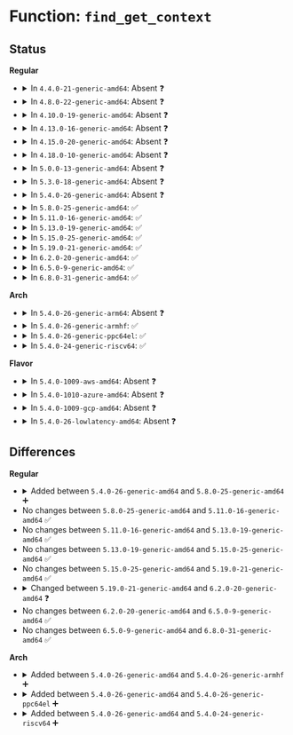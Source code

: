 # Function: <code>find_get_context</code>

## Status
<b>Regular</b>
<ul>
<li>
<details>
<summary>In <code>4.4.0-21-generic-amd64</code>: Absent ❓</summary>

```json
{
  "name": "find_get_context",
  "collision_type": "Unique Static",
  "inline_type": "Selective",
  "funcs": [
    {
      "addr": 18446744071580410288,
      "name": "find_get_context",
      "external": false,
      "loc": "kernel/events/core.c:3451",
      "file": "kernel/events/core.c",
      "inline": "not declared, inlined",
      "caller_inline": [],
      "caller_func": [
        "kernel/events/core.c:perf_event_create_kernel_counter",
        "kernel/events/core.c:SYSC_perf_event_open",
        "kernel/events/core.c:SYSC_perf_event_open"
      ]
    }
  ],
  "symbols": [
    {
      "addr": 18446744071580410288,
      "name": "find_get_context.isra.82",
      "section": ".text",
      "bind": "STB_LOCAL",
      "size": 668
    }
  ]
}
```
</details>
</li>
<li>
<details>
<summary>In <code>4.8.0-22-generic-amd64</code>: Absent ❓</summary>

```json
{
  "name": "find_get_context",
  "collision_type": "Unique Static",
  "inline_type": "Selective",
  "funcs": [
    {
      "addr": 18446744071580474160,
      "name": "find_get_context",
      "external": false,
      "loc": "kernel/events/core.c:3650",
      "file": "kernel/events/core.c",
      "inline": "not declared, inlined",
      "caller_inline": [],
      "caller_func": [
        "kernel/events/core.c:perf_event_create_kernel_counter",
        "kernel/events/core.c:SYSC_perf_event_open"
      ]
    }
  ],
  "symbols": [
    {
      "addr": 18446744071580474160,
      "name": "find_get_context.isra.89",
      "section": ".text",
      "bind": "STB_LOCAL",
      "size": 652
    }
  ]
}
```
</details>
</li>
<li>
<details>
<summary>In <code>4.10.0-19-generic-amd64</code>: Absent ❓</summary>

```json
{
  "name": "find_get_context",
  "collision_type": "Unique Static",
  "inline_type": "Selective",
  "funcs": [
    {
      "addr": 18446744071580535840,
      "name": "find_get_context",
      "external": false,
      "loc": "kernel/events/core.c:3747",
      "file": "kernel/events/core.c",
      "inline": "not declared, inlined",
      "caller_inline": [],
      "caller_func": [
        "kernel/events/core.c:perf_event_create_kernel_counter",
        "kernel/events/core.c:SYSC_perf_event_open"
      ]
    }
  ],
  "symbols": [
    {
      "addr": 18446744071580535840,
      "name": "find_get_context.isra.90",
      "section": ".text",
      "bind": "STB_LOCAL",
      "size": 660
    }
  ]
}
```
</details>
</li>
<li>
<details>
<summary>In <code>4.13.0-16-generic-amd64</code>: Absent ❓</summary>

```json
{
  "name": "find_get_context",
  "collision_type": "Unique Static",
  "inline_type": "Selective",
  "funcs": [
    {
      "addr": 18446744071580564848,
      "name": "find_get_context",
      "external": false,
      "loc": "kernel/events/core.c:3840",
      "file": "kernel/events/core.c",
      "inline": "not declared, inlined",
      "caller_inline": [],
      "caller_func": [
        "kernel/events/core.c:perf_event_create_kernel_counter",
        "kernel/events/core.c:SYSC_perf_event_open"
      ]
    }
  ],
  "symbols": [
    {
      "addr": 18446744071580564848,
      "name": "find_get_context.isra.86",
      "section": ".text",
      "bind": "STB_LOCAL",
      "size": 637
    }
  ]
}
```
</details>
</li>
<li>
<details>
<summary>In <code>4.15.0-20-generic-amd64</code>: Absent ❓</summary>

```json
{
  "name": "find_get_context",
  "collision_type": "Unique Static",
  "inline_type": "Selective",
  "funcs": [
    {
      "addr": 18446744071580647904,
      "name": "find_get_context",
      "external": false,
      "loc": "kernel/events/core.c:3774",
      "file": "kernel/events/core.c",
      "inline": "not declared, inlined",
      "caller_inline": [],
      "caller_func": [
        "kernel/events/core.c:perf_event_create_kernel_counter",
        "kernel/events/core.c:SYSC_perf_event_open"
      ]
    }
  ],
  "symbols": [
    {
      "addr": 18446744071580647904,
      "name": "find_get_context.isra.87",
      "section": ".text",
      "bind": "STB_LOCAL",
      "size": 621
    }
  ]
}
```
</details>
</li>
<li>
<details>
<summary>In <code>4.18.0-10-generic-amd64</code>: Absent ❓</summary>

```json
{
  "name": "find_get_context",
  "collision_type": "Unique Static",
  "inline_type": "Selective",
  "funcs": [
    {
      "addr": 18446744071580792768,
      "name": "find_get_context",
      "external": false,
      "loc": "kernel/events/core.c:4109",
      "file": "kernel/events/core.c",
      "inline": "not declared, inlined",
      "caller_inline": [],
      "caller_func": [
        "kernel/events/core.c:perf_event_create_kernel_counter",
        "kernel/events/core.c:__do_sys_perf_event_open"
      ]
    }
  ],
  "symbols": [
    {
      "addr": 18446744071580792768,
      "name": "find_get_context.isra.101",
      "section": ".text",
      "bind": "STB_LOCAL",
      "size": 621
    }
  ]
}
```
</details>
</li>
<li>
<details>
<summary>In <code>5.0.0-13-generic-amd64</code>: Absent ❓</summary>

```json
{
  "name": "find_get_context",
  "collision_type": "Unique Static",
  "inline_type": "Selective",
  "funcs": [
    {
      "addr": 18446744071580859136,
      "name": "find_get_context",
      "external": false,
      "loc": "kernel/events/core.c:4110",
      "file": "kernel/events/core.c",
      "inline": "not declared, inlined",
      "caller_inline": [],
      "caller_func": [
        "kernel/events/core.c:perf_event_create_kernel_counter",
        "kernel/events/core.c:__do_sys_perf_event_open"
      ]
    }
  ],
  "symbols": [
    {
      "addr": 18446744071580859136,
      "name": "find_get_context.isra.96",
      "section": ".text",
      "bind": "STB_LOCAL",
      "size": 710
    }
  ]
}
```
</details>
</li>
<li>
<details>
<summary>In <code>5.3.0-18-generic-amd64</code>: Absent ❓</summary>

```json
{
  "name": "find_get_context",
  "collision_type": "Unique Static",
  "inline_type": "Selective",
  "funcs": [
    {
      "addr": 18446744071580955808,
      "name": "find_get_context",
      "external": false,
      "loc": "kernel/events/core.c:4130",
      "file": "kernel/events/core.c",
      "inline": "not declared, inlined",
      "caller_inline": [],
      "caller_func": [
        "kernel/events/core.c:perf_event_create_kernel_counter",
        "kernel/events/core.c:__do_sys_perf_event_open",
        "kernel/events/core.c:__do_sys_perf_event_open"
      ]
    }
  ],
  "symbols": [
    {
      "addr": 18446744071580955808,
      "name": "find_get_context.isra.0",
      "section": ".text",
      "bind": "STB_LOCAL",
      "size": 691
    }
  ]
}
```
</details>
</li>
<li>
<details>
<summary>In <code>5.4.0-26-generic-amd64</code>: Absent ❓</summary>

```json
{
  "name": "find_get_context",
  "collision_type": "Unique Static",
  "inline_type": "Selective",
  "funcs": [
    {
      "addr": 18446744071581008064,
      "name": "find_get_context",
      "external": false,
      "loc": "kernel/events/core.c:4225",
      "file": "kernel/events/core.c",
      "inline": "not declared, inlined",
      "caller_inline": [],
      "caller_func": [
        "kernel/events/core.c:__do_sys_perf_event_open",
        "kernel/events/core.c:__do_sys_perf_event_open"
      ]
    }
  ],
  "symbols": [
    {
      "addr": 18446744071581008064,
      "name": "find_get_context.isra.0",
      "section": ".text",
      "bind": "STB_LOCAL",
      "size": 645
    }
  ]
}
```
</details>
</li>
<li>
<details>
<summary>In <code>5.8.0-25-generic-amd64</code>: ✅</summary>

```c
struct perf_event_context * find_get_context(struct pmu * pmu, struct task_struct * task, struct perf_event * event)
```

```json
{
  "name": "find_get_context",
  "collision_type": "Unique Static",
  "inline_type": "No",
  "funcs": [
    {
      "addr": 18446744071581187152,
      "name": "find_get_context",
      "external": false,
      "loc": "kernel/events/core.c:4448",
      "file": "kernel/events/core.c",
      "inline": "seen, unknown",
      "caller_inline": [],
      "caller_func": [
        "kernel/events/core.c:__do_sys_perf_event_open",
        "kernel/events/core.c:__do_sys_perf_event_open"
      ]
    }
  ],
  "symbols": [
    {
      "addr": 18446744071581187152,
      "name": "find_get_context",
      "section": ".text",
      "bind": "STB_LOCAL",
      "size": 895
    }
  ]
}
```
</details>
</li>
<li>
<details>
<summary>In <code>5.11.0-16-generic-amd64</code>: ✅</summary>

```c
struct perf_event_context * find_get_context(struct pmu * pmu, struct task_struct * task, struct perf_event * event)
```

```json
{
  "name": "find_get_context",
  "collision_type": "Unique Static",
  "inline_type": "No",
  "funcs": [
    {
      "addr": 18446744071581224352,
      "name": "find_get_context",
      "external": false,
      "loc": "kernel/events/core.c:4525",
      "file": "kernel/events/core.c",
      "inline": "seen, unknown",
      "caller_inline": [],
      "caller_func": [
        "kernel/events/core.c:__do_sys_perf_event_open",
        "kernel/events/core.c:__do_sys_perf_event_open"
      ]
    }
  ],
  "symbols": [
    {
      "addr": 18446744071581224352,
      "name": "find_get_context",
      "section": ".text",
      "bind": "STB_LOCAL",
      "size": 906
    }
  ]
}
```
</details>
</li>
<li>
<details>
<summary>In <code>5.13.0-19-generic-amd64</code>: ✅</summary>

```c
struct perf_event_context * find_get_context(struct pmu * pmu, struct task_struct * task, struct perf_event * event)
```

```json
{
  "name": "find_get_context",
  "collision_type": "Unique Static",
  "inline_type": "No",
  "funcs": [
    {
      "addr": 18446744071581245408,
      "name": "find_get_context",
      "external": false,
      "loc": "kernel/events/core.c:4605",
      "file": "kernel/events/core.c",
      "inline": "seen, unknown",
      "caller_inline": [],
      "caller_func": [
        "kernel/events/core.c:__do_sys_perf_event_open",
        "kernel/events/core.c:__do_sys_perf_event_open"
      ]
    }
  ],
  "symbols": [
    {
      "addr": 18446744071581245408,
      "name": "find_get_context",
      "section": ".text",
      "bind": "STB_LOCAL",
      "size": 932
    }
  ]
}
```
</details>
</li>
<li>
<details>
<summary>In <code>5.15.0-25-generic-amd64</code>: ✅</summary>

```c
struct perf_event_context * find_get_context(struct pmu * pmu, struct task_struct * task, struct perf_event * event)
```

```json
{
  "name": "find_get_context",
  "collision_type": "Unique Static",
  "inline_type": "No",
  "funcs": [
    {
      "addr": 18446744071581478688,
      "name": "find_get_context",
      "external": false,
      "loc": "kernel/events/core.c:4712",
      "file": "kernel/events/core.c",
      "inline": "seen, unknown",
      "caller_inline": [],
      "caller_func": [
        "kernel/events/core.c:__do_sys_perf_event_open",
        "kernel/events/core.c:__do_sys_perf_event_open"
      ]
    }
  ],
  "symbols": [
    {
      "addr": 18446744071581478688,
      "name": "find_get_context",
      "section": ".text",
      "bind": "STB_LOCAL",
      "size": 1040
    }
  ]
}
```
</details>
</li>
<li>
<details>
<summary>In <code>5.19.0-21-generic-amd64</code>: ✅</summary>

```c
struct perf_event_context * find_get_context(struct pmu * pmu, struct task_struct * task, struct perf_event * event)
```

```json
{
  "name": "find_get_context",
  "collision_type": "Unique Static",
  "inline_type": "No",
  "funcs": [
    {
      "addr": 18446744071581824608,
      "name": "find_get_context",
      "external": false,
      "loc": "kernel/events/core.c:4610",
      "file": "kernel/events/core.c",
      "inline": "seen, unknown",
      "caller_inline": [],
      "caller_func": [
        "kernel/events/core.c:__do_sys_perf_event_open",
        "kernel/events/core.c:__do_sys_perf_event_open",
        "kernel/events/core.c:__do_sys_perf_event_open"
      ]
    }
  ],
  "symbols": [
    {
      "addr": 18446744071581824608,
      "name": "find_get_context",
      "section": ".text",
      "bind": "STB_LOCAL",
      "size": 995
    }
  ]
}
```
</details>
</li>
<li>
<details>
<summary>In <code>6.2.0-20-generic-amd64</code>: ✅</summary>

```c
struct perf_event_context * find_get_context(struct task_struct * task, struct perf_event * event)
```

```json
{
  "name": "find_get_context",
  "collision_type": "Unique Static",
  "inline_type": "No",
  "funcs": [
    {
      "addr": 18446744071582253184,
      "name": "find_get_context",
      "external": false,
      "loc": "kernel/events/core.c:4737",
      "file": "kernel/events/core.c",
      "inline": "seen, unknown",
      "caller_inline": [],
      "caller_func": [
        "kernel/events/core.c:__do_sys_perf_event_open",
        "kernel/events/core.c:__do_sys_perf_event_open"
      ]
    }
  ],
  "symbols": [
    {
      "addr": 18446744071582253184,
      "name": "find_get_context",
      "section": ".text",
      "bind": "STB_LOCAL",
      "size": 690
    }
  ]
}
```
</details>
</li>
<li>
<details>
<summary>In <code>6.5.0-9-generic-amd64</code>: ✅</summary>

```c
struct perf_event_context * find_get_context(struct task_struct * task, struct perf_event * event)
```

```json
{
  "name": "find_get_context",
  "collision_type": "Unique Static",
  "inline_type": "No",
  "funcs": [
    {
      "addr": 18446744071582453792,
      "name": "find_get_context",
      "external": false,
      "loc": "kernel/events/core.c:4737",
      "file": "kernel/events/core.c",
      "inline": "seen, unknown",
      "caller_inline": [],
      "caller_func": [
        "kernel/events/core.c:__do_sys_perf_event_open",
        "kernel/events/core.c:__do_sys_perf_event_open"
      ]
    }
  ],
  "symbols": [
    {
      "addr": 18446744071582453792,
      "name": "find_get_context",
      "section": ".text",
      "bind": "STB_LOCAL",
      "size": 692
    }
  ]
}
```
</details>
</li>
<li>
<details>
<summary>In <code>6.8.0-31-generic-amd64</code>: ✅</summary>

```c
struct perf_event_context * find_get_context(struct task_struct * task, struct perf_event * event)
```

```json
{
  "name": "find_get_context",
  "collision_type": "Unique Static",
  "inline_type": "No",
  "funcs": [
    {
      "addr": 18446744071582622496,
      "name": "find_get_context",
      "external": false,
      "loc": "kernel/events/core.c:4781",
      "file": "kernel/events/core.c",
      "inline": "seen, unknown",
      "caller_inline": [],
      "caller_func": [
        "kernel/events/core.c:__do_sys_perf_event_open",
        "kernel/events/core.c:__do_sys_perf_event_open"
      ]
    }
  ],
  "symbols": [
    {
      "addr": 18446744071582622496,
      "name": "find_get_context",
      "section": ".text",
      "bind": "STB_LOCAL",
      "size": 692
    }
  ]
}
```
</details>
</li>
</ul>
<b>Arch</b>
<ul>
<li>
<details>
<summary>In <code>5.4.0-26-generic-arm64</code>: Absent ❓</summary>

```json
{
  "name": "find_get_context",
  "collision_type": "Unique Static",
  "inline_type": "Selective",
  "funcs": [
    {
      "addr": 18446603336492344544,
      "name": "find_get_context",
      "external": false,
      "loc": "kernel/events/core.c:4225",
      "file": "kernel/events/core.c",
      "inline": "not declared, inlined",
      "caller_inline": [],
      "caller_func": [
        "kernel/events/core.c:__do_sys_perf_event_open",
        "kernel/events/core.c:__do_sys_perf_event_open"
      ]
    }
  ],
  "symbols": [
    {
      "addr": 18446603336492344544,
      "name": "find_get_context.isra.0",
      "section": ".text",
      "bind": "STB_LOCAL",
      "size": 560
    }
  ]
}
```
</details>
</li>
<li>
<details>
<summary>In <code>5.4.0-26-generic-armhf</code>: ✅</summary>

```c
struct perf_event_context * find_get_context(struct pmu * pmu, struct task_struct * task, struct perf_event * event)
```

```json
{
  "name": "find_get_context",
  "collision_type": "Unique Static",
  "inline_type": "No",
  "funcs": [
    {
      "addr": 3226238892,
      "name": "find_get_context",
      "external": false,
      "loc": "kernel/events/core.c:4225",
      "file": "kernel/events/core.c",
      "inline": "seen, unknown",
      "caller_inline": [],
      "caller_func": [
        "kernel/events/core.c:__do_sys_perf_event_open",
        "kernel/events/core.c:__do_sys_perf_event_open"
      ]
    }
  ],
  "symbols": [
    {
      "addr": 3226238892,
      "name": "find_get_context",
      "section": ".text",
      "bind": "STB_LOCAL",
      "size": 612
    }
  ]
}
```
</details>
</li>
<li>
<details>
<summary>In <code>5.4.0-26-generic-ppc64el</code>: ✅</summary>

```c
struct perf_event_context * find_get_context(struct pmu * pmu, struct task_struct * task, struct perf_event * event)
```

```json
{
  "name": "find_get_context",
  "collision_type": "Unique Static",
  "inline_type": "No",
  "funcs": [
    {
      "addr": 13835058055285603760,
      "name": "find_get_context",
      "external": false,
      "loc": "kernel/events/core.c:4225",
      "file": "kernel/events/core.c",
      "inline": "seen, unknown",
      "caller_inline": [],
      "caller_func": [
        "kernel/events/core.c:__do_sys_perf_event_open",
        "kernel/events/core.c:__do_sys_perf_event_open"
      ]
    }
  ],
  "symbols": [
    {
      "addr": 13835058055285603760,
      "name": "find_get_context",
      "section": ".text",
      "bind": "STB_LOCAL",
      "size": 900
    }
  ]
}
```
</details>
</li>
<li>
<details>
<summary>In <code>5.4.0-24-generic-riscv64</code>: ✅</summary>

```c
struct perf_event_context * find_get_context(struct pmu * pmu, struct task_struct * task, struct perf_event * event)
```

```json
{
  "name": "find_get_context",
  "collision_type": "Unique Static",
  "inline_type": "No",
  "funcs": [
    {
      "addr": 18446743936272470864,
      "name": "find_get_context",
      "external": false,
      "loc": "kernel/events/core.c:4225",
      "file": "kernel/events/core.c",
      "inline": "seen, unknown",
      "caller_inline": [],
      "caller_func": [
        "kernel/events/core.c:__do_sys_perf_event_open",
        "kernel/events/core.c:__do_sys_perf_event_open"
      ]
    }
  ],
  "symbols": [
    {
      "addr": 18446743936272470864,
      "name": "find_get_context",
      "section": ".text",
      "bind": "STB_LOCAL",
      "size": 482
    }
  ]
}
```
</details>
</li>
</ul>
<b>Flavor</b>
<ul>
<li>
<details>
<summary>In <code>5.4.0-1009-aws-amd64</code>: Absent ❓</summary>

```json
{
  "name": "find_get_context",
  "collision_type": "Unique Static",
  "inline_type": "Selective",
  "funcs": [
    {
      "addr": 18446744071580976864,
      "name": "find_get_context",
      "external": false,
      "loc": "kernel/events/core.c:4225",
      "file": "kernel/events/core.c",
      "inline": "not declared, inlined",
      "caller_inline": [],
      "caller_func": [
        "kernel/events/core.c:__do_sys_perf_event_open",
        "kernel/events/core.c:__do_sys_perf_event_open"
      ]
    }
  ],
  "symbols": [
    {
      "addr": 18446744071580976864,
      "name": "find_get_context.isra.0",
      "section": ".text",
      "bind": "STB_LOCAL",
      "size": 691
    }
  ]
}
```
</details>
</li>
<li>
<details>
<summary>In <code>5.4.0-1010-azure-amd64</code>: Absent ❓</summary>

```json
{
  "name": "find_get_context",
  "collision_type": "Unique Static",
  "inline_type": "Selective",
  "funcs": [
    {
      "addr": 18446744071580922992,
      "name": "find_get_context",
      "external": false,
      "loc": "kernel/events/core.c:4225",
      "file": "kernel/events/core.c",
      "inline": "not declared, inlined",
      "caller_inline": [],
      "caller_func": [
        "kernel/events/core.c:__do_sys_perf_event_open",
        "kernel/events/core.c:__do_sys_perf_event_open"
      ]
    }
  ],
  "symbols": [
    {
      "addr": 18446744071580922992,
      "name": "find_get_context.isra.0",
      "section": ".text",
      "bind": "STB_LOCAL",
      "size": 691
    }
  ]
}
```
</details>
</li>
<li>
<details>
<summary>In <code>5.4.0-1009-gcp-amd64</code>: Absent ❓</summary>

```json
{
  "name": "find_get_context",
  "collision_type": "Unique Static",
  "inline_type": "Selective",
  "funcs": [
    {
      "addr": 18446744071580968112,
      "name": "find_get_context",
      "external": false,
      "loc": "kernel/events/core.c:4225",
      "file": "kernel/events/core.c",
      "inline": "not declared, inlined",
      "caller_inline": [],
      "caller_func": [
        "kernel/events/core.c:__do_sys_perf_event_open",
        "kernel/events/core.c:__do_sys_perf_event_open"
      ]
    }
  ],
  "symbols": [
    {
      "addr": 18446744071580968112,
      "name": "find_get_context.isra.0",
      "section": ".text",
      "bind": "STB_LOCAL",
      "size": 645
    }
  ]
}
```
</details>
</li>
<li>
<details>
<summary>In <code>5.4.0-26-lowlatency-amd64</code>: Absent ❓</summary>

```json
{
  "name": "find_get_context",
  "collision_type": "Unique Static",
  "inline_type": "Selective",
  "funcs": [
    {
      "addr": 18446744071581028848,
      "name": "find_get_context",
      "external": false,
      "loc": "kernel/events/core.c:4225",
      "file": "kernel/events/core.c",
      "inline": "not declared, inlined",
      "caller_inline": [],
      "caller_func": [
        "kernel/events/core.c:__do_sys_perf_event_open",
        "kernel/events/core.c:__do_sys_perf_event_open"
      ]
    }
  ],
  "symbols": [
    {
      "addr": 18446744071581028848,
      "name": "find_get_context.isra.0",
      "section": ".text",
      "bind": "STB_LOCAL",
      "size": 691
    }
  ]
}
```
</details>
</li>
</ul>

## Differences
<b>Regular</b>
<ul>
<li>
<details>
<summary>Added between <code>5.4.0-26-generic-amd64</code> and <code>5.8.0-25-generic-amd64</code> ➕</summary>

```c
struct perf_event_context * find_get_context(struct pmu * pmu, struct task_struct * task, struct perf_event * event)
```
</details>
</li>
<li>
No changes between <code>5.8.0-25-generic-amd64</code> and <code>5.11.0-16-generic-amd64</code> ✅
</li>
<li>
No changes between <code>5.11.0-16-generic-amd64</code> and <code>5.13.0-19-generic-amd64</code> ✅
</li>
<li>
No changes between <code>5.13.0-19-generic-amd64</code> and <code>5.15.0-25-generic-amd64</code> ✅
</li>
<li>
No changes between <code>5.15.0-25-generic-amd64</code> and <code>5.19.0-21-generic-amd64</code> ✅
</li>
<li>
<details>
<summary>Changed between <code>5.19.0-21-generic-amd64</code> and <code>6.2.0-20-generic-amd64</code> ❓</summary>
<ul>
<li>
<b>Param removed. </b>
<code>struct pmu * pmu</code>
</li>
<li>
<b>Param reordered. </b>
<code>pmu, task, event</code> ➡️ <code>task, event</code>
</li>
</ul>
</details>
</li>
<li>
No changes between <code>6.2.0-20-generic-amd64</code> and <code>6.5.0-9-generic-amd64</code> ✅
</li>
<li>
No changes between <code>6.5.0-9-generic-amd64</code> and <code>6.8.0-31-generic-amd64</code> ✅
</li>
</ul>
<b>Arch</b>
<ul>
<li>
<details>
<summary>Added between <code>5.4.0-26-generic-amd64</code> and <code>5.4.0-26-generic-armhf</code> ➕</summary>

```c
struct perf_event_context * find_get_context(struct pmu * pmu, struct task_struct * task, struct perf_event * event)
```
</details>
</li>
<li>
<details>
<summary>Added between <code>5.4.0-26-generic-amd64</code> and <code>5.4.0-26-generic-ppc64el</code> ➕</summary>

```c
struct perf_event_context * find_get_context(struct pmu * pmu, struct task_struct * task, struct perf_event * event)
```
</details>
</li>
<li>
<details>
<summary>Added between <code>5.4.0-26-generic-amd64</code> and <code>5.4.0-24-generic-riscv64</code> ➕</summary>

```c
struct perf_event_context * find_get_context(struct pmu * pmu, struct task_struct * task, struct perf_event * event)
```
</details>
</li>
</ul>
